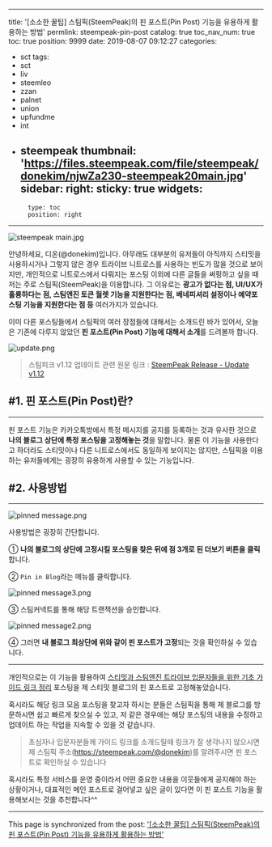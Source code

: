
---
title: '[소소한 꿀팁] 스팀픽(SteemPeak)의 핀 포스트(Pin Post) 기능을 유용하게 활용하는 방법'
permlink: steempeak-pin-post
catalog: true
toc_nav_num: true
toc: true
position: 9999
date: 2019-08-07 09:12:27
categories:
- sct
tags:
- sct
- liv
- steemleo
- zzan
- palnet
- union
- upfundme
- int
- steempeak
thumbnail: 'https://files.steempeak.com/file/steempeak/donekim/njwZa230-steempeak20main.jpg'
sidebar:
    right:
        sticky: true
widgets:
    -
        type: toc
        position: right
---


![steempeak main.jpg](https://files.steempeak.com/file/steempeak/donekim/njwZa230-steempeak20main.jpg)

안녕하세요, 디온(@donekim)입니다. 아무래도 대부분의 유저들이 아직까지 스티밋을 사용하시거나 그렇지 않은 경우 트라이브 니트로스를 사용하는 빈도가 많을 것으로 보이지만, 개인적으로 니트로스에서 다뤄지는 포스팅 이외에 다른 글들을 써핑하고 싶을 때 저는 주로 스팀픽(SteemPeak)을 이용합니다. 그 이유로는 **광고가 없다는 점, UI/UX가 훌륭하다는 점, 스팀엔진 토큰 월렛 기능을 지원한다는 점, 베네피셔리 설정이나 예약포스팅 기능을 지원한다는 점 등** 여러가지가 있습니다.

이미 다른 포스팅들에서 스팀픽의 여러 장점들에 대해서는 소개드린 바가 있어서, 오늘은 기존에 다루지 않았던 **핀 포스트(Pin Post) 기능에 대해서 소개**를 드려볼까 합니다.

![update.png](https://files.steempeak.com/file/steempeak/donekim/gsCw9cU8-update.png)

> 스팀피크 v1.12 업데이트 관련 원문 링크 : [SteemPeak Release - Update v1.12
](https://steempeak.com/steempeak/@steempeak/steempeak-v1-12-pin-post-witness-description)

## #1. 핀 포스트(Pin Post)란?
---
핀 포스트 기능은 카카오톡방에서 특정 메시지를 공지를 등록하는 것과 유사한 것으로 **나의 블로그 상단에 특정 포스팅을 고정해놓는 것**을 말합니다. 물론 이 기능을 사용한다고 하더라도 스티밋이나 다른 니트로스에서도 동일하게 보이지는 않지만, 스팀픽을 이용하는 유저들에게는 굉장히 유용하게 사용할 수 있는 기능입니다.

## #2. 사용방법
---

![pinned message.png](https://files.steempeak.com/file/steempeak/donekim/hnoqIe80-pinned20message.png)

사용방법은 굉장히 간단합니다. 

① **나의 블로그의 상단에 고정시킬 포스팅을 찾은 뒤에 점 3개로 된 더보기 버튼을 클릭**합니다. 

② `Pin in Blog`라는 메뉴를 클릭합니다.

![pinned message3.png](https://files.steempeak.com/file/steempeak/donekim/bcnsHwu5-pinned20message3.png)

③ 스팀커넥트를 통해 해당 트랜잭션을 승인합니다.

![pinned message2.png](https://files.steempeak.com/file/steempeak/donekim/eVLme893-pinned20message2.png)

④ 그러면 **내 블로그 최상단에 위와 같이 핀 포스트가 고정**되는 것을 확인하실 수 있습니다.

---

개인적으로는 이 기능을 활용하여 [스티밋과 스팀엔진 트라이브 입문자들을 위한 기초 가이드 링크 정리](https://www.steemcoinpan.com/sct/@donekim/48t4cj) 포스팅을 제 스티밋 블로그의 핀 포스트로 고정해놓았습니다. 

혹시라도 해당 링크 모음 포스팅을 찾고자 하시는 분들은 스팀픽을 통해 제 블로그를 방문하시면 쉽고 빠르게 찾으실 수 있고, 저 같은 경우에는 해당 포스팅의 내용을 수정하고 업데이트 하는 작업을 지속할 수 있을 것 같습니다.

> 초심자나 입문자분들께 가이드 링크를 소개드릴때 링크가 잘 생각나지 않으시면 제 스팀픽 주소(https://steempeak.com/@donekim)를 알려주시면 핀 포스트로 확인하실 수 있습니다

혹시라도 특정 서비스를 운영 중이라서 어떤 중요한 내용을 이웃들에게 공지해야 하는 상황이거나, 대표적인 메인 포스트로 걸어넣고 싶은 글이 있다면 이 핀 포스트 기능을 활용해보시는 것을 추천합니다^^

- - -

This page is synchronized from the post: ['[소소한 꿀팁] 스팀픽(SteemPeak)의 핀 포스트(Pin Post) 기능을 유용하게 활용하는 방법'](https://steemit.com/@donekim/steempeak-pin-post)
